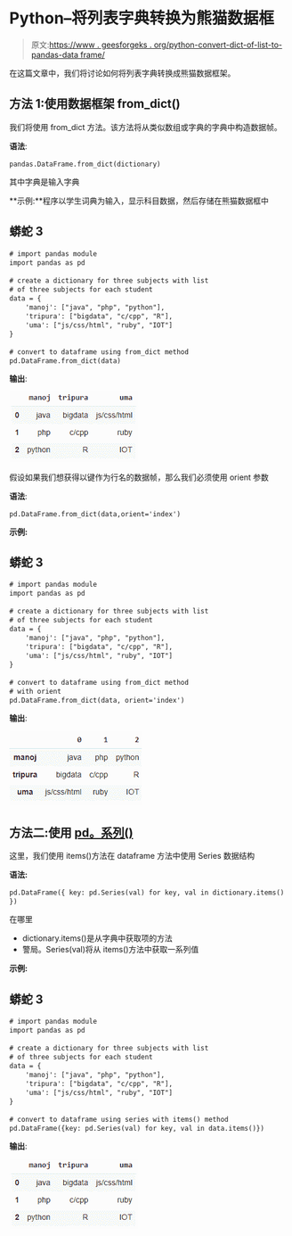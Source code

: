 # Python–将列表字典转换为熊猫数据框

> 原文:[https://www . geesforgeks . org/python-convert-dict-of-list-to-pandas-data frame/](https://www.geeksforgeeks.org/python-convert-dict-of-list-to-pandas-dataframe/)

在这篇文章中，我们将讨论如何将列表字典转换成熊猫数据框架。

## 方法 1:使用数据框架 from_dict()

我们将使用 from_dict 方法。该方法将从类似数组或字典的字典中构造数据帧。

**语法**:

```
pandas.DataFrame.from_dict(dictionary)
```

其中字典是输入字典

**示例:**程序以学生词典为输入，显示科目数据，然后存储在熊猫数据框中

## 蟒蛇 3

```
# import pandas module
import pandas as pd

# create a dictionary for three subjects with list
# of three subjects for each student
data = {
    'manoj': ["java", "php", "python"],
    'tripura': ["bigdata", "c/cpp", "R"],
    'uma': ["js/css/html", "ruby", "IOT"]
}

# convert to dataframe using from_dict method
pd.DataFrame.from_dict(data)
```

**输出**:

![](img/c9d514e2f2340032431554d1d6acdbb7.png)

假设如果我们想获得以键作为行名的数据帧，那么我们必须使用 orient 参数

**语法**:

```
pd.DataFrame.from_dict(data,orient='index')
```

**示例:**

## 蟒蛇 3

```
# import pandas module
import pandas as pd

# create a dictionary for three subjects with list
# of three subjects for each student
data = {
    'manoj': ["java", "php", "python"],
    'tripura': ["bigdata", "c/cpp", "R"],
    'uma': ["js/css/html", "ruby", "IOT"]
}

# convert to dataframe using from_dict method
# with orient
pd.DataFrame.from_dict(data, orient='index')
```

**输出**:

![](img/4dfd35a427deb09f5efcc787103a1cac.png)

## 方法二:使用 [pd。系列()](https://www.geeksforgeeks.org/python-pandas-series/)

这里，我们使用 items()方法在 dataframe 方法中使用 Series 数据结构

**语法:**

```
pd.DataFrame({ key: pd.Series(val) for key, val in dictionary.items() })
```

在哪里

*   dictionary.items()是从字典中获取项的方法
*   警局。Series(val)将从 items()方法中获取一系列值

**示例:**

## 蟒蛇 3

```
# import pandas module
import pandas as pd

# create a dictionary for three subjects with list
# of three subjects for each student
data = {
    'manoj': ["java", "php", "python"],
    'tripura': ["bigdata", "c/cpp", "R"],
    'uma': ["js/css/html", "ruby", "IOT"]
}

# convert to dataframe using series with items() method
pd.DataFrame({key: pd.Series(val) for key, val in data.items()})
```

**输出**:

![](img/c9d514e2f2340032431554d1d6acdbb7.png)